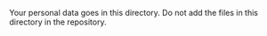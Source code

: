 Your personal data goes in this directory.
Do not add the files in this directory in the repository.
